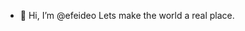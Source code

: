 - 👋 Hi, I’m @efeideo
Lets make the world a real place.

<!---
efeideo/efeideo is a ✨ special ✨ repository because its `README.md` (this file) appears on your GitHub profile.
You can click the Preview link to take a look at your changes.
--->
